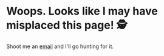 # Woops. Looks like I may have misplaced this page! :detective:

Shoot me an [email](mailto:dalba@uw.edu?subject=404%20Missing%20Page!) and I'll go hunting for it.
